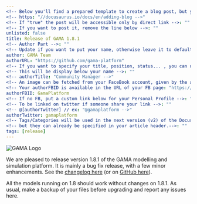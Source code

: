 ```yaml
---
<!-- Below you'll find a prepared template to create a blog post, but you can find the full official documentation here: "-->"
<!-- https: "//docusaurus.io/docs/en/adding-blog -->"
<!-- If "true" the post will be accessible only by direct link -->: ""
<!-- If you want to post it, remove the line below -->: ""
unlisted: false
title: Release of GAMA 1.8.1
<!-- Author Part -->: ""
<!-- Update if you want to put your name, otherwise leave it to default -->: ""
author: GAMA Team
authorURL: "https://github.com/gama-platform"
<!-- If you want to specify your title, position, status... , you can uncomment the entry below and set your status -->: ""
<!-- This will be display below your name -->: ""
<!-- authorTitle: "Community Manager -->"
<!-- An image can be fetched from your FaceBook account, given by the authorFBID (from Facebook) -->: ""
<!-- Your authorFBID is available in the URL of your FB page: "https://www.facebook.com/[authorFBID]-->"
authorFBID: GamaPlatform
<!-- If no FB, put a custom link below for your Personal Profile -->: ""
<!-- To be linked on twitter if someone share your link -->: ""
<!-- @[authorTwitter] // ex: "@gamaplatform -->"
authorTwitter: gamaplatform
<!-- Tags/Categories will be used in the next version (v2) of the Docusaurus framework -->: ""
<!-- but they can already be specified in your article header.-->: ""
tags: [release]
---
```


![GAMA Logo](https://avatars0.githubusercontent.com/u/1560449?s=200&v=4)

We are pleased to release version 1.8.1 of the GAMA modelling and simulation platform. It is mainly a bug fix release, with a few minor enhancements. See the [changelog here](https://gama-platform.github.io/release) (or on [GitHub here](https://github.com/gama-platform/gama/blob/master/CHANGELOG.md)). 

All the models running on 1.8 should work without changes on 1.8.1. As usual, make a backup of your files before upgrading and report any issues here. 
